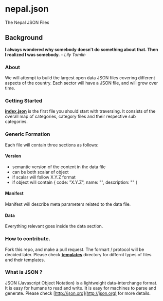 # nepal.json
The Nepal JSON Files

## Background
__I always wondered why somebody doesn't do something about that. Then I realized I was somebody.__ - _Lily Tomlin_

### About
We will attempt to build the largest open data JSON files covering different aspects of the country. Each sector will have a JSON file, and will grow over time.

### Getting Started
[__index.json__](index.json) is the first file you should start with traversing. It consists of the overall map of categories, category files and their respective sub categories.

### Generic Formation
Each file will contain three sections as follows: 
#### Version
- semantic version of the content in the data file
- can be both scalar of object
- if scalar will follow X.Y.Z format
- if object will contain 
        {
            code: "X.Y.Z",
            name: "<some-version-name>",
            description: "<some-version-description>"
        }
#### Manifest
Manifest will describe meta parameters related to the data file.
#### Data
Everything relevant goes inside the data section.


### How to contribute.
Fork this repo, and make a pull request. The formart / protocol will be decided later. Please check [__templates__](__templates__) directory for differnt types of files and their templates.

### What is JSON ?
JSON (Javascript Object Notation) is a lightweight data-interchange format. It is easy for humans to read and write. It is easy for machines to parse and generate. Please check [http://json.org](http://json.org) for more details.

